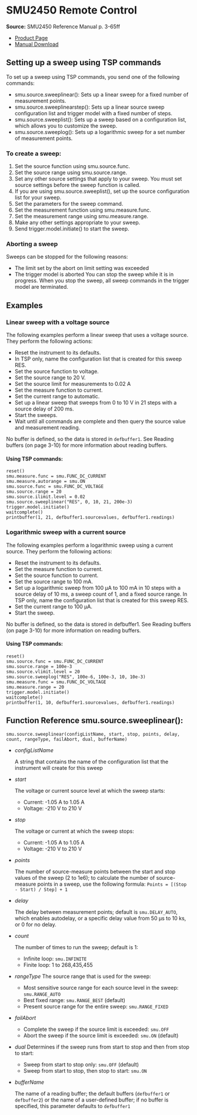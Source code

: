# SMU2450 Remote Control

**Source:**
SMU2450 Reference Manual p. 3-65ff 
- [Product Page](https://www.tek.com/keithley-source-measure-units/keithley-smu-2400-graphical-series-sourcemeter)
- [Manual Download](https://download.tek.com/manual/2450-901-01_D_May_2015_Ref.pdf)


## Setting up a sweep using TSP commands

To set up a sweep using TSP commands, you send one of the following commands:
- smu.source.sweeplinear(): Sets up a linear sweep for a fixed number of measurement points.
- smu.source.sweeplinearstep(): Sets up a linear source sweep configuration list and trigger model with a fixed number of steps.
- smu.source.sweeplist(): Sets up a sweep based on a configuration list, which allows you to customize the sweep.
- smu.source.sweeplog(): Sets up a logarithmic sweep for a set number of measurement points.

### To create a sweep:
1. Set the source function using smu.source.func.
2. Set the source range using smu.source.range.
3. Set any other source settings that apply to your sweep. You must set source settings before the sweep function is called.
4. If you are using smu.source.sweeplist(), set up the source configuration list for your sweep.
5. Set the parameters for the sweep command.
6. Set the measurement function using smu.measure.func.
7. Set the measurement range using smu.measure.range.
8. Make any other settings appropriate to your sweep.
9. Send trigger.model.initiate() to start the sweep.

### Aborting a sweep
Sweeps can be stopped for the following reasons:
- The limit set by the abort on limit setting was exceeded
- The trigger model is aborted
You can stop the sweep while it is in progress. When you stop the sweep, all sweep commands in the trigger model are terminated.


## Examples

### Linear sweep with a voltage source
The following examples perform a linear sweep that uses a voltage source. They perform the following actions:
- Reset the instrument to its defaults.
- In TSP only, name the configuration list that is created for this sweep RES.
- Set the source function to voltage.
- Set the source range to 20 V.
- Set the source limit for measurements to 0.02 A
- Set the measure function to current.
- Set the current range to automatic.
- Set up a linear sweep that sweeps from 0 to 10 V in 21 steps with a source delay of 200 ms.
- Start the sweeps.
- Wait until all commands are complete and then query the source value and measurement reading.

No buffer is defined, so the data is stored in `defbuffer1`. See Reading buffers (on page 3-10) for more information about reading buffers.

#### Using TSP commands:
```
reset()
smu.measure.func = smu.FUNC_DC_CURRENT
smu.measure.autorange = smu.ON
smu.source.func = smu.FUNC_DC_VOLTAGE
smu.source.range = 20
smu.source.ilimit.level = 0.02
smu.source.sweeplinear("RES", 0, 10, 21, 200e-3)
trigger.model.initiate()
waitcomplete()
printbuffer(1, 21, defbuffer1.sourcevalues, defbuffer1.readings)
```

### Logarithmic sweep with a current source
The following examples perform a logarithmic sweep using a current source. They perform the following actions:
- Reset the instrument to its defaults.
- Set the measure function to current.
- Set the source function to current.
- Set the source range to 100 mA.
- Set up a logarithmic sweep from 100 μA to 100 mA in 10 steps with a source delay of 10 ms, a sweep count of 1, and a fixed source range. In TSP only, name the configuration list that is created for this sweep RES.
- Set the current range to 100 μA.
- Start the sweep.

No buffer is defined, so the data is stored in defbuffer1. See Reading buffers (on page 3-10) for more information on reading buffers.

#### Using TSP commands:
```
reset()
smu.source.func = smu.FUNC_DC_CURRENT
smu.source.range = 100e-3
smu.source.vlimit.level = 20
smu.source.sweeplog("RES", 100e-6, 100e-3, 10, 10e-3)
smu.measure.func = smu.FUNC_DC_VOLTAGE
smu.measure.range = 20
trigger.model.initiate()
waitcomplete()
printbuffer(1, 10, defbuffer1.sourcevalues, defbuffer1.readings)
```

## Function Reference smu.source.sweeplinear():

```
smu.source.sweeplinear(configListName, start, stop, points, delay, count, rangeType, failAbort, dual, bufferName)
```

- _configListName_
  
  A string that contains the name of the configuration list that the instrument will create for this sweep

- _start_
  
  The voltage or current source level at which the sweep starts:
  - Current: -1.05 A to 1.05 A
  - Voltage: -210 V to 210 V

- _stop_
  
  The voltage or current at which the sweep stops:
  - Current: -1.05 A to 1.05 A
  - Voltage: -210 V to 210 V

- _points_
  
  The number of source-measure points between the start and stop values of the sweep (2 to 1e6); to calculate the number of source-measure points in a sweep, use the following formula: `Points = [(Stop - Start) / Step] + 1`

- _delay_
  
  The delay between measurement points; default is `smu.DELAY_AUTO`, which enables autodelay, or a specific delay value from 50 μs to 10 ks, or 0 for no delay.

- _count_
  
  The number of times to run the sweep; default is 1:
  - Infinite loop: `smu.INFINITE`
  - Finite loop: 1 to 268,435,455

- _rangeType_
  The source range that is used for the sweep:
  - Most sensitive source range for each source level in the sweep: `smu.RANGE_AUTO`
  - Best fixed range: `smu.RANGE_BEST` (default)
  - Present source range for the entire sweep: `smu.RANGE_FIXED`

- _failAbort_
  - Complete the sweep if the source limit is exceeded: `smu.OFF`
  - Abort the sweep if the source limit is exceeded: `smu.ON` (default)

- _dual_
  Determines if the sweep runs from start to stop and then from stop to start:
  - Sweep from start to stop only: `smu.OFF` (default)
  - Sweep from start to stop, then stop to start: `smu.ON`

- _bufferName_
  
  The name of a reading buffer; the default buffers (`defbuffer1` or `defbuffer2`) or the name of a user-defined buffer; if no buffer is specified, this parameter defaults to `defbuffer1`
  